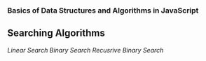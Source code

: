 ### Basics of Data Structures and Algorithms in JavaScript

## Searching Algorithms
*Linear Search*
*Binary Search*
*Recusrive Binary Search*